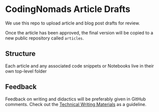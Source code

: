 # CodingNomads Article Drafts

We use this repo to upload article and blog post drafts for review.

Once the article has been approved, the final version will be copied to a new public repository called `articles`.

## Structure

Each article and any associated code snippets or Notebooks live in their own top-level folder

## Feedback

Feedback on writing and didactics will be preferably given in GitHub comments. Check out the [Technical Writing Materials](https://codingnomads.github.io/creator-docs/01-content-guidelines/#structure) as a guideline.
